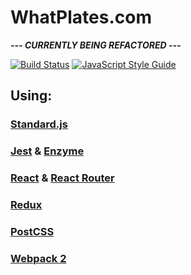 WhatPlates.com
==============

***--- CURRENTLY BEING REFACTORED ---***

[![Build Status](https://travis-ci.org/SamPedley/What-Plates-Frontend.svg?branch=master)](https://travis-ci.org/SamPedley/What-Plates-Frontend) [![JavaScript Style Guide](https://img.shields.io/badge/code%20style-standard-brightgreen.svg)](http://standardjs.com/)

## Using:

### [Standard.js](http://standardjs.com/)

### [Jest](https://facebook.github.io/jest/) & [Enzyme](http://airbnb.io/enzyme/)

### [React](https://facebook.github.io/react/) & [React Router](https://github.com/ReactTraining/react-router)

### [Redux](http://redux.js.org/)

### [PostCSS](http://postcss.org/)

### [Webpack 2](https://webpack.js.org/)
